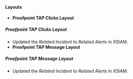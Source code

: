 
#### Layouts
- **Proofpoint TAP Clicks Layout**
##### Proofpoint TAP Clicks Layout
- Updated the *Related Incident* to *Related Alerts* in XSIAM.
- **Proofpoint TAP Message Layout**
##### Proofpoint TAP Message Layout
- Updated the *Related Incident* to *Related Alerts* in XSIAM.
